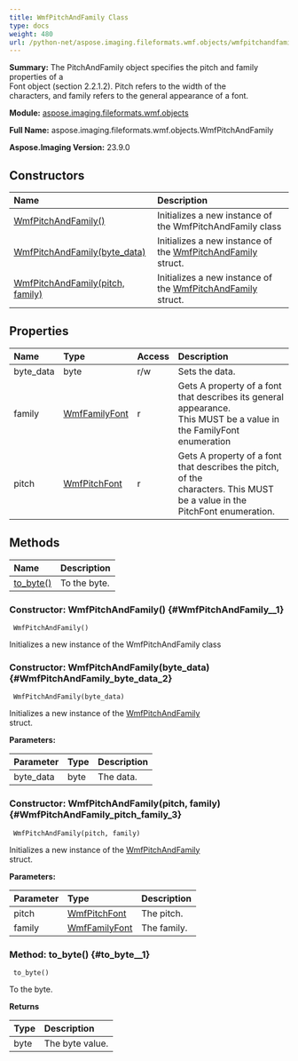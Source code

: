 ```yaml
---
title: WmfPitchAndFamily Class
type: docs
weight: 480
url: /python-net/aspose.imaging.fileformats.wmf.objects/wmfpitchandfamily/
---
```


**Summary:** The PitchAndFamily object specifies the pitch and family properties of a<br/>                Font object (section 2.2.1.2). Pitch refers to the width of the<br/>                characters, and family refers to the general appearance of a font.

**Module:** [aspose.imaging.fileformats.wmf.objects](/imaging/python-net/aspose.imaging.fileformats.wmf.objects/)

**Full Name:** aspose.imaging.fileformats.wmf.objects.WmfPitchAndFamily

**Aspose.Imaging Version:** 23.9.0

## **Constructors**
| **Name** | **Description** |
| :- | :- |
| [WmfPitchAndFamily()](#WmfPitchAndFamily__1) | Initializes a new instance of the WmfPitchAndFamily class |
| [WmfPitchAndFamily(byte_data)](#WmfPitchAndFamily_byte_data_2) | Initializes a new instance of the [WmfPitchAndFamily](/imaging/python-net/aspose.imaging.fileformats.wmf.objects/wmfpitchandfamily/)<br/>            struct. |
| [WmfPitchAndFamily(pitch, family)](#WmfPitchAndFamily_pitch_family_3) | Initializes a new instance of the [WmfPitchAndFamily](/imaging/python-net/aspose.imaging.fileformats.wmf.objects/wmfpitchandfamily/)<br/>            struct. |
## **Properties**
| **Name** | **Type** | **Access** | **Description** |
| :- | :- | :- | :- |
| byte_data | byte | r/w | Sets the <see langword="byte" /> data. |
| family | [WmfFamilyFont](/imaging/python-net/aspose.imaging.fileformats.wmf.consts/wmffamilyfont/) | r | Gets A property of a font that describes its general appearance.<br/>                This MUST be a value in the FamilyFont enumeration |
| pitch | [WmfPitchFont](/imaging/python-net/aspose.imaging.fileformats.wmf.consts/wmfpitchfont/) | r | Gets A property of a font that describes the pitch, of the<br/>                characters. This MUST be a value in the PitchFont enumeration. |
## **Methods**
| **Name** | **Description** |
| :- | :- |
| [to_byte()](#to_byte__1) | To the byte. |


### Constructor: WmfPitchAndFamily() {#WmfPitchAndFamily__1}


```
 WmfPitchAndFamily() 
```

Initializes a new instance of the WmfPitchAndFamily class

### Constructor: WmfPitchAndFamily(byte_data) {#WmfPitchAndFamily_byte_data_2}


```
 WmfPitchAndFamily(byte_data) 
```

Initializes a new instance of the [WmfPitchAndFamily](/imaging/python-net/aspose.imaging.fileformats.wmf.objects/wmfpitchandfamily/)<br/>            struct.

**Parameters:**

| Parameter | Type | Description |
| :- | :- | :- |
| byte_data | byte | The <see langword="byte" /> data. |

### Constructor: WmfPitchAndFamily(pitch, family) {#WmfPitchAndFamily_pitch_family_3}


```
 WmfPitchAndFamily(pitch, family) 
```

Initializes a new instance of the [WmfPitchAndFamily](/imaging/python-net/aspose.imaging.fileformats.wmf.objects/wmfpitchandfamily/)<br/>            struct.

**Parameters:**

| Parameter | Type | Description |
| :- | :- | :- |
| pitch | [WmfPitchFont](/imaging/python-net/aspose.imaging.fileformats.wmf.consts/wmfpitchfont/) | The pitch. |
| family | [WmfFamilyFont](/imaging/python-net/aspose.imaging.fileformats.wmf.consts/wmffamilyfont/) | The family. |

### Method: to_byte() {#to_byte__1}


```
 to_byte() 
```

To the byte.

**Returns**

| Type | Description |
| :- | :- |
| byte | The byte value. |


